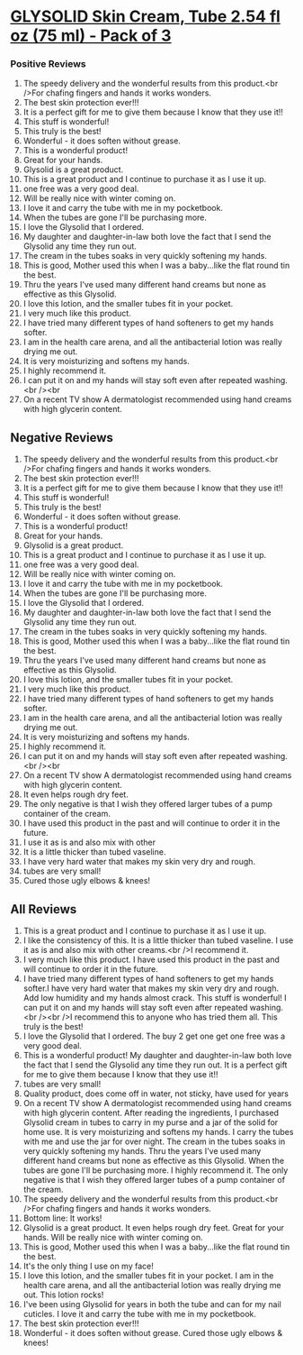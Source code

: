 # [GLYSOLID Skin Cream, Tube 2.54 fl oz (75 ml) - Pack of 3](https://products.checkmycream.com/products/GLYSOLID-Skin-Cream-Tube-2.54-fl-oz-(75-ml)-Pack-of-3.html)

### Positive Reviews

<ol>
      <li>The speedy delivery and the wonderful results from this product.&lt;br /&gt;For chafing fingers and hands it works wonders.</li>
      <li>The best skin protection ever!!!</li>
      <li>It is a perfect gift for me to give them because I know that they use it!!</li>
      <li>This stuff is wonderful!</li>
      <li>This truly is the best!</li>
      <li>Wonderful - it does soften without grease.  </li>
      <li>This is a wonderful product!  </li>
      <li>Great for your hands.  </li>
      <li>Glysolid is a great product.  </li>
      <li>This is a great product and I continue to purchase it as I use it up.</li>
      <li>one free was a very good deal.</li>
      <li>Will be really nice with winter coming on.</li>
      <li>I love it and carry the tube with me in my pocketbook.</li>
      <li>When the tubes are gone I&#x27;ll be purchasing more.</li>
      <li>I love the Glysolid that I ordered.  </li>
      <li>My daughter and daughter-in-law both love the fact that I send the Glysolid any time they run out.  </li>
      <li>The cream in the tubes soaks in very quickly softening my hands.</li>
      <li>This is good, Mother used this when I was a baby...like the flat round tin the best.</li>
      <li>Thru the years I&#x27;ve used many different hand creams but none as effective as this Glysolid.</li>
      <li>I love this lotion, and the smaller tubes fit in your pocket.  </li>
      <li>I very much like this product.  </li>
      <li>I have tried many different types of hand softeners to get my hands softer.</li>
      <li>I am in the health care arena, and all the antibacterial lotion was really drying me out.  </li>
      <li>It is very moisturizing and softens my hands.</li>
      <li>I highly recommend it.</li>
      <li>I can put it on and my hands will stay soft even after repeated washing.&lt;br /&gt;&lt;br</li>
      <li>On a recent TV show A dermatologist recommended using hand creams with high glycerin content.</li>
</ol>


<h2>Negative Reviews</h2>
<ol>
<li> The speedy delivery and the wonderful results from this product.&lt;br /&gt;For chafing fingers and hands it works wonders.</li>
<li> The best skin protection ever!!!</li>
<li> It is a perfect gift for me to give them because I know that they use it!!</li>
<li> This stuff is wonderful!</li>
<li> This truly is the best!</li>
<li> Wonderful - it does soften without grease.  </li>
<li> This is a wonderful product!  </li>
<li> Great for your hands.  </li>
<li> Glysolid is a great product.  </li>
<li> This is a great product and I continue to purchase it as I use it up.</li>
<li> one free was a very good deal.</li>
<li> Will be really nice with winter coming on.</li>
<li> I love it and carry the tube with me in my pocketbook.</li>
<li> When the tubes are gone I&#x27;ll be purchasing more.</li>
<li> I love the Glysolid that I ordered.  </li>
<li> My daughter and daughter-in-law both love the fact that I send the Glysolid any time they run out.  </li>
<li> The cream in the tubes soaks in very quickly softening my hands.</li>
<li> This is good, Mother used this when I was a baby...like the flat round tin the best.</li>
<li> Thru the years I&#x27;ve used many different hand creams but none as effective as this Glysolid.</li>
<li> I love this lotion, and the smaller tubes fit in your pocket.  </li>
<li> I very much like this product.  </li>
<li> I have tried many different types of hand softeners to get my hands softer.</li>
<li> I am in the health care arena, and all the antibacterial lotion was really drying me out.  </li>
<li> It is very moisturizing and softens my hands.</li>
<li> I highly recommend it.</li>
<li> I can put it on and my hands will stay soft even after repeated washing.&lt;br /&gt;&lt;br</li>
<li> On a recent TV show A dermatologist recommended using hand creams with high glycerin content.</li>
<li> It even helps rough dry feet.  </li>
<li> The only negative is that I wish they offered larger tubes of a pump container of the cream.</li>
<li> I have used this product in the past and will continue to order it in the future.</li>
<li> I use it as is and also mix with other</li>
<li> It is a little thicker than tubed vaseline.</li>
<li> I have very hard water that makes my skin very dry and rough.</li>
<li> tubes are very small!</li>
<li> Cured those ugly elbows &amp; knees!</li>
</ol>

<h2>All Reviews</h2>

<ol>
    <li> This is a great product and I continue to purchase it as I use it up.</li>
    <li> I like the consistency of this.  It is a little thicker than tubed vaseline. I use it as is and also mix with other creams.&lt;br /&gt;I  recommend  it.</li>
    <li> I very much like this product.  I have used this product in the past and will continue to order it in the future.</li>
    <li> I have tried many different types of hand softeners to get my hands softer.I have very hard water that makes my skin very dry and rough. Add low humidity and my hands almost crack. This stuff is wonderful! I can put it on and my hands will stay soft even after repeated washing.&lt;br /&gt;&lt;br /&gt;I recommend this to anyone who has tried them all. This truly is the best!</li>
    <li> I love the Glysolid that I ordered.  The buy 2 get one get one free was a very good deal.</li>
    <li> This is a wonderful product!  My daughter and daughter-in-law both love the fact that I send the Glysolid any time they run out.  It is a perfect gift for me to give them because I know that they use it!!</li>
    <li> tubes are very small!</li>
    <li> Quality product, does come off in water, not sticky, have used for years</li>
    <li> On a recent TV show A dermatologist recommended using hand creams with high glycerin content. After reading the ingredients, I purchased Glysolid cream in tubes to carry in my purse and a jar of the solid for home use. It is very moisturizing and softens my hands. I carry the tubes with me and use the jar for over night. The cream in the tubes soaks in very quickly softening my hands. Thru the years I&#x27;ve used many different hand creams but none as effective as this Glysolid. When the tubes are gone I&#x27;ll be purchasing more. I highly recommend it. The only negative is that I wish they offered larger tubes of a pump container of the cream.</li>
    <li> The speedy delivery and the wonderful results from this product.&lt;br /&gt;For chafing fingers and hands it works wonders.</li>
    <li> Bottom line: It works!</li>
    <li> Glysolid is a great product.  It even helps rough dry feet.  Great for your hands.  Will be really nice with winter coming on.</li>
    <li> This is good, Mother used this when I was a baby...like the flat round tin the best.</li>
    <li> It&#x27;s the only thing I use on my face!</li>
    <li> I love this lotion, and the smaller tubes fit in your pocket.  I am in the health care arena, and all the antibacterial lotion was really drying me out.  This lotion rocks!</li>
    <li> I&#x27;ve been using Glysolid for years in both the tube and can for my nail cuticles.  I love it and carry the tube with me in my pocketbook.</li>
    <li> The best skin protection ever!!!</li>
    <li> Wonderful - it does soften without grease.  Cured those ugly elbows &amp; knees!</li>
</ol>




